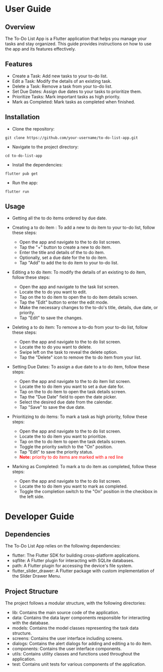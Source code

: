 # User Guide
## Overview
The To-Do List App is a Flutter application that helps you manage your tasks and stay organized. This guide provides instructions on how to use the app and its features effectively.

## Features
* Create a Task: Add new tasks to your to-do list.
* Edit a Task: Modify the details of an existing task.
* Delete a Task: Remove a task from your to-do list.
* Set Due Dates: Assign due dates to your tasks to prioritize them.
* Prioritize Tasks: Mark important tasks as high priority.
* Mark as Completed: Mark tasks as completed when finished.

## Installation
* Clone the repository:

```
git clone https://github.com/your-username/to-do-list-app.git
```
* Navigate to the project directory:

```
cd to-do-list-app
```
* Install the dependencies:

```
flutter pub get
```
* Run the app:
```
flutter run
```

## Usage
* Getting all the to do items ordered by due date.
* Creating a to do item : To add a new to do item to your to-do list, follow these steps:

  - Open the app and navigate to the to do list screen.
  - Tap the "+" button to create a new to do item.
  - Enter the title and details of the to do item.
  - Optionally, set a due date for the to do item.
  - Tap "Add" to add the to do item to your to-do list.

* Editing a to do item: To modify the details of an existing to do item, follow these steps:

  - Open the app and navigate to the task list screen.
  - Locate the to do you want to edit.
  - Tap on the to do item to open the to do item details screen.
  - Tap the "Edit" button to enter the edit mode.
  - Make the necessary changes to the to-do's title, details, due date, or priority.
  - Tap "Edit" to save the changes.

* Deleting a to do item: To remove a to-do from your to-do list, follow these steps:

  - Open the app and navigate to the to do list screen.
  - Locate the to do you want to delete.
  - Swipe left on the task to reveal the delete option.
  - Tap the "Delete" icon to remove the to do item from your list.

* Setting Due Dates: To assign a due date to a to do item, follow these steps:

  - Open the app and navigate to the to do item list screen.
  - Locate the to do item you want to set a due date for.
  - Tap on the to do item to open the task details screen.
  - Tap the "Due Date" field to open the date picker.
  - Select the desired due date from the calendar.
  - Tap "Save" to save the due date.

* Prioritizing to do items: To mark a task as high priority, follow these steps:

  - Open the app and navigate to the to do list screen.
  - Locate the to do item you want to prioritize.
  - Tap on the to do item to open the task details screen.
  - Toggle the priority switch to the "On" position.
  - Tap "Edit" to save the priority status.
  - <font color="red">**Note:**  priority to do items are marked with a red line</font>

* Marking as Completed: To mark a to do item as completed, follow these steps:

  - Open the app and navigate to the to do list screen.
  - Locate the to do item you want to mark as completed.
  - Toggle the completion switch to the "On" position in the checkbox in the left side.
  
# Developer Guide
## Dependencies
The To-Do List App relies on the following dependencies:

- flutter: The Flutter SDK for building cross-platform applications.
- sqflite: A Flutter plugin for interacting with SQLite databases.
- path: A Flutter plugin for accessing the device's file system.
- flutter_slider_drawer: A Flutter package with custom implementation of the Slider Drawer Menu. 

## Project Structure
The project follows a modular structure, with the following directories:

- lib: Contains the main source code of the application.
- data: Contains the data layer components responsible for interacting with the database.
- models: Contains the model classes representing the task data structure.
- screens: Contains the user interface including screens.
- dialogs: Contains the alert dialogs for adding and editing a to do item.
- components: Contains the user interface components.
- utils: Contains utility classes and functions used throughout the application.
- test: Contains unit tests for various components of the application.
